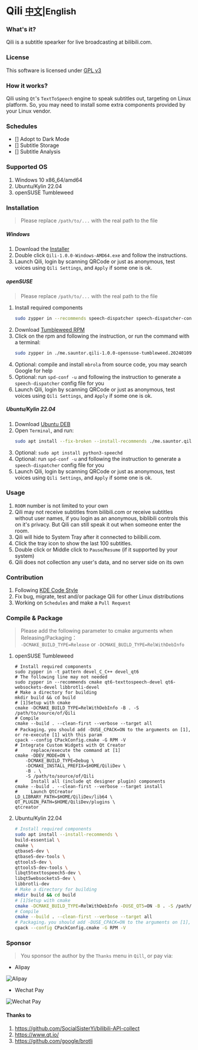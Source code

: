 # Qili  <small>[中文](README.md)|English</small>

### What's it?
Qili is a subtitle spearker for live broadcasting at bilibili.com.

### License
This software is licensed under [GPL v3](https://www.gnu.org/licenses/gpl-3.0.txt)

### How it works?
Qili using `Qt`'s `TextToSpeech` engine to speak subtitles out, targeting on Linux platform.
So, you may need to install some extra components provided by your Linux vendor.

### Schedules
- [] Adopt to Dark Mode
- [] Subtitle Storage
- [] Subtitle Analysis

### Supported OS
1. Windows 10 x86_64/amd64
2. Ubuntu/Kylin 22.04
3. openSUSE Tumbleweed

### Installation
> Please replace `/path/to/...` with the real path to the file

##### Windows
1. Download the [Installer](https://github.com/sauntor/Qili/releases/download/v1.0.0/Qili-1.0.0-Windows-AMD64.exe)
2. Double click `Qili-1.0.0-Windows-AMD64.exe` and follow the instructions.
3. Launch Qili, login by scanning QRCode or just as anonymous, test voices using `Qili Settings`, and `Apply` if some one is ok.

##### openSUSE
> Please replace `/path/to/...` with the real path to the file
1. Install required components
    ```bash
    sudo zypper in --recommends speech-dispatcher speech-dispatcher-configure speech-dispatcher-module-espeak espeak-ng
    ```
2. Download [Tumbleweed RPM](https://gitee.com/sauntor/Qili/releases/download/v1.0.0/me.sauntor.qili-1.0.0-opensuse-tumbleweed.20240105_x86_64.rpm)
3. Click on the rpm and following the instruction, or run the command with a terminal:<br/>
   ```bash
   sudo zypper in ./me.sauntor.qili-1.0.0-opensuse-tumbleweed.20240109_x86_64.rpm
   ```
4. Optional: compile and install `mbrola` from source code, you may search Google for help
5. Optional: run `spd-conf -u` and following the instruction to generate a `speech-dispatcher` config file for you
6. Launch Qili, login by scanning QRCode or just as anonymous, test voices using `Qili Settings`, and `Apply` if some one is ok.

##### Ubuntu/Kylin 22.04
1. Download [Ubuntu DEB](https://gitee.com/sauntor/Qili/releases/download/v1.0.0/me.sauntor.qili-1.0.0-Deepin.20.9_x86_64.deb)
2. Open `Terminal`, and run:<br/>
   ```bash
   sudo apt install --fix-broken --install-recommends ./me.sauntor.qili-1.0.0-ubuntu.22.04_x86_64.deb
   ```
3. Optional: `sudo apt install python3-speechd`
4. Optional: run `spd-conf -u` and following the instruction to generate a `speech-dispatcher` config file for you
5. Launch Qili, login by scanning QRCode or just as anonymous, test voices using `Qili Settings`, and `Apply` if some one is ok.

### Usage
1. `ROOM` number is not limited to your own
2. Qili may not receive subtitles from bilibili.com or receive subtitles without user names, if you login as an anonymous,
    biblibili controls this on it's privacy. But Qili can still speak it out when someone enter the room.
3. Qili will hide to System Tray after it connected to bilibili.com.
4. Click the tray icon to show the last 100 subtitles.
5. Double click or Middle click to `Pause`/`Resume` (if it supported by your system)
6. Qili does not collection any user's data, and no server side on its own

### Contribution
1. Following [KDE Code Style](https://community.kde.org/Policies/Frameworks_Coding_Style)
2. Fix bug, migrate, test and/or package Qili for other Linux distributions
3. Working on `Schedules` and make a `Pull Request`

### Compile & Package
> Please add the following parameter to cmake arguments when Releasing/Packaging：<br/>
> `-DCMAKE_BUILD_TYPE=Release` or `-DCMAKE_BUILD_TYPE=RelWithDebInfo`

1. openSUSE Tumbleweed
    ```
    # Install required components
    sudo zypper in -t pattern devel_C_C++ devel_qt6
    # The following line may not needed
    sudo zypper in --recommends cmake qt6-texttospeech-devel qt6-websockets-devel libbrotli-devel
    # Make a directory for building
    mkdir build && cd build
    # [1]Setup with cmake
    cmake -DCMAKE_BUILD_TYPE=RelWithDebInfo -B . -S /path/to/source/of/Qili
    # Compile
    cmake --build . --clean-first --verbose --target all
    # Packaging，you should add -DUSE_CPACK=ON to the arguments on [1], or re-execute [1] with this param
    cpack --config CPackConfig.cmake -G RPM -V
    # Integrate Custom Widgets with Qt Creator
    #     replace/execute the command at [1]
    cmake -DDEV_MODE=ON \
        -DCMAKE_BUILD_TYPE=Debug \
        -DCMAKE_INSTALL_PREFIX=$HOME/QiliDev \
        -B . \
        -S /path/to/source/of/Qili
    #     Install all (include qt designer plugin) components
    cmake --build . --clean-first --verbose --target install
    #     Launch QtCreator
    LD_LIBRARY_PATH=$HOME/QiliDev/lib64 \
    QT_PLUGIN_PATH=$HOME/QiliDev/plugins \
    qtcreator
    ```
2. Ubuntu/Kylin 22.04
    ```bash
    # Install required components
    sudo apt install --install-recommends \
    build-essential \
    cmake \
    qtbase5-dev \
    qtbase5-dev-tools \
    qttools5-dev \
    qttools5-dev-tools \
    libqt5texttospeech5-dev \
    libqt5websockets5-dev \
    libbrotli-dev
    # Make a directory for building
    mkdir build && cd build
    # [1]Setup with cmake
    cmake -DCMAKE_BUILD_TYPE=RelWithDebInfo -DUSE_QT5=ON -B . -S /path/to/source/of/Qili
    # Compile
    cmake --build . --clean-first --verbose --target all
    # Packaging，you should add -DUSE_CPACK=ON to the arguments on [1], or re-execute [1] with this param
    cpack --config CPackConfig.cmake -G RPM -V
    ```

### Sponsor
> You sponsor the author by the `Thanks` menu in `Qill`, or pay via:

- Alipay<br/>

![Alipay](App/images/alipay.png)

- Wechat Pay<br/>

![Wechat Pay](App/images/wechat.png)

#### Thanks to
1. https://github.com/SocialSisterYi/bilibili-API-collect
2. https://www.qt.io/
3. https://github.com/google/brotli
